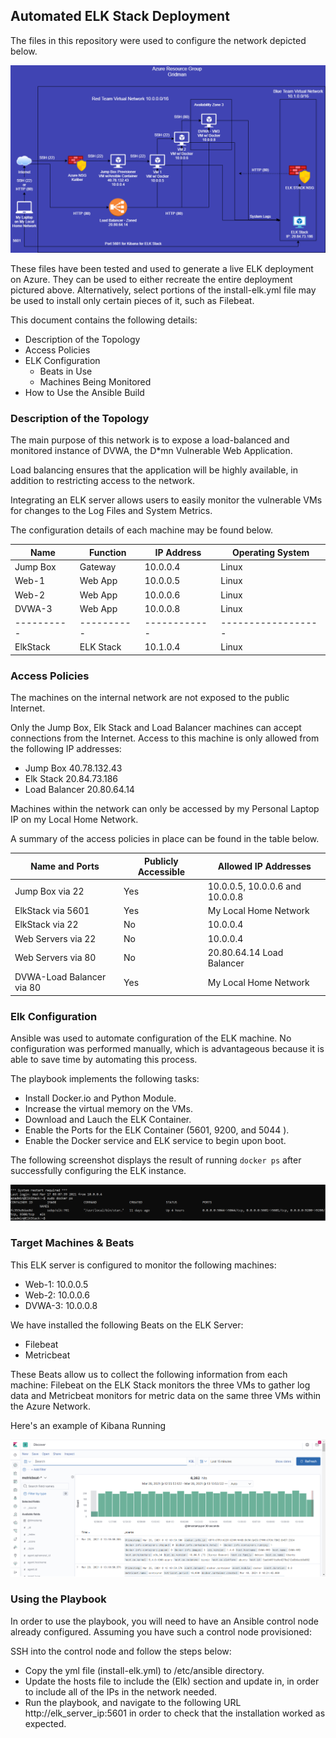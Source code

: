 ## Automated ELK Stack Deployment

The files in this repository were used to configure the network depicted below.

![alt text](https://github.com/Robo0483/My-Azure-Lab/blob/main/Images/My%20Azure%20Environment.png)

These files have been tested and used to generate a live ELK deployment on Azure. They can be used to either recreate the entire deployment pictured above. Alternatively, select portions of the install-elk.yml file may be used to install only certain pieces of it, such as Filebeat.

This document contains the following details:
- Description of the Topology
- Access Policies
- ELK Configuration
  - Beats in Use
  - Machines Being Monitored
- How to Use the Ansible Build


### Description of the Topology

The main purpose of this network is to expose a load-balanced and monitored instance of DVWA, the D*mn Vulnerable Web Application.

Load balancing ensures that the application will be highly available, in addition to restricting access to the network.

Integrating an ELK server allows users to easily monitor the vulnerable VMs for changes to the Log Files and System Metrics.

The configuration details of each machine may be found below.

| Name     | Function | IP Address | Operating System |
|----------|----------|------------|------------------|
| Jump Box | Gateway  | 10.0.0.4   | Linux            |
| Web-1    | Web App  | 10.0.0.5   | Linux            |
| Web-2    | Web App  | 10.0.0.6   | Linux            |
| DVWA-3   | Web App  | 10.0.0.8   | Linux            |
|----------|----------|------------|------------------|
| ElkStack | ELK Stack| 10.1.0.4   | Linux            |

### Access Policies

The machines on the internal network are not exposed to the public Internet. 

Only the Jump Box, Elk Stack and Load Balancer machines can accept connections from the Internet. Access to this machine is only allowed from the following IP addresses:

- Jump Box      40.78.132.43
- Elk Stack     20.84.73.186
- Load Balancer 20.80.64.14

Machines within the network can only be accessed by my Personal Laptop IP on my Local Home Network.

A summary of the access policies in place can be found in the table below.

| Name and Ports           | Publicly Accessible | Allowed IP Addresses               |
|--------------------------|---------------------|------------------------------------|
| Jump Box via 22          | Yes                 | 10.0.0.5, 10.0.0.6 and 10.0.0.8    |
| ElkStack via 5601        | Yes                 | My Local Home Network              |
| ElkStack via 22          | No                  | 10.0.0.4                           |
| Web Servers via 22       | No                  | 10.0.0.4                           |
| Web Servers via 80       | No                  | 20.80.64.14 Load Balancer          |
| DVWA-Load Balancer via 80| Yes                 | My Local Home Network              |

### Elk Configuration

Ansible was used to automate configuration of the ELK machine. No configuration was performed manually, which is advantageous because it is able to save time by automating this process.

The playbook implements the following tasks:

- Install Docker.io and Python Module.
- Increase the virtual memory on the VMs.
- Download and Lauch the ELK Container.
- Enable the Ports for the ELK Container (5601, 9200, and 5044 ).
- Enable the Docker service and ELK service to begin upon boot. 

The following screenshot displays the result of running `docker ps` after successfully configuring the ELK instance.

![alt text](https://github.com/Robo0483/My-Azure-Lab/blob/main/Images/docker_ps_output.PNG)

### Target Machines & Beats
This ELK server is configured to monitor the following machines: 

- Web-1:  10.0.0.5
- Web-2:  10.0.0.6
- DVWA-3: 10.0.0.8

We have installed the following Beats on the ELK Server: 

- Filebeat 
- Metricbeat

These Beats allow us to collect the following information from each machine: Filebeat on the ELK Stack monitors the three VMs to gather log data and Metricbeat monitors for metric data on the same three VMs within the Azure Network. 

Here's an example of Kibana Running

![alt text](https://github.com/Robo0483/My-Azure-Lab/blob/main/Images/Kibana%20Running.PNG)

### Using the Playbook
In order to use the playbook, you will need to have an Ansible control node already configured. Assuming you have such a control node provisioned: 

SSH into the control node and follow the steps below:

- Copy the yml file (install-elk.yml) to /etc/ansible directory.
- Update the hosts file to include the (Elk) section and update in, in order to include all of the IPs in the network needed. 
- Run the playbook, and navigate to the following URL http://elk_server_ip:5601 in order to check that the installation worked as expected.
